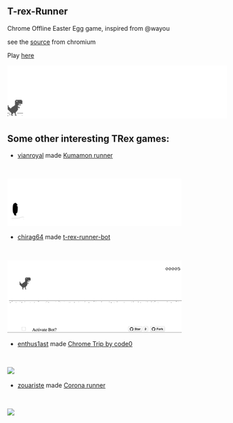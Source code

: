 ## T-rex-Runner

Chrome Offline Easter Egg game, inspired from @wayou

see the [source](https://cs.chromium.org/chromium/src/components/neterror/resources/offline.js?q=t-rex+package:%5Echromium$&dr=C&l=7) from chromium

Play [here]()

![chrome offline game cast](assets/screenshot.gif)

## Some other interesting TRex games:

- [vianroyal](https://github.com/vianroyal) made [Kumamon runner](http://vianroyal.github.io/t-rex-runner/) 
<br>

![](assets/kumamon-runner.gif)

- [chirag64](https://github.com/chirag64) made [t-rex-runner-bot](https://chirag64.github.io/t-rex-runner-bot/) 
<br>

![](assets/t-rex-runner-bot.gif)

- [enthus1ast](https://github.com/enthus1ast) made  [Chrome Trip by code0](https://code0.itch.io/chrome-trip) 
<br>

![](https://user-images.githubusercontent.com/13794470/37289691-964618be-260a-11e8-8c4a-6df04d6c490d.gif)

- [zouariste](https://github.com/zouariste) made [Corona runner](https://zouariste.github.io/corona-runner/) 
<br>

![](https://raw.githubusercontent.com/zouariste/corona-runner/gh-pages/assets/corona-runner.gif)
